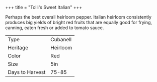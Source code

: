 +++
title = "Tolli's Sweet Italian"
+++

Perhaps the best overall heirloom pepper.  Italian heirloom consistently
produces big yields of bright red fruits that are equally good for frying,
canning, eaten fresh or added to tomato sauce.

|                  |          |
| ---------------- | -------- |
| Type             | Cubanell |
| Heritage         | Heirloom |
| Color            | Red      |
| Size             | 5in      |
| Days to Harvest  | 75-85    |